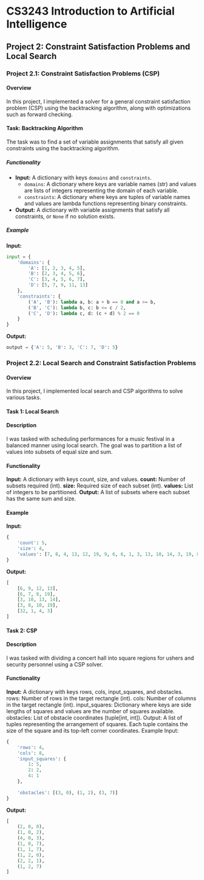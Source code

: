 # CS3243 Introduction to Artificial Intelligence
## Project 2: Constraint Satisfaction Problems and Local Search

### Project 2.1: Constraint Satisfaction Problems (CSP)

#### Overview
In this project, I implemented a solver for a general constraint satisfaction problem (CSP) using the backtracking algorithm, along with optimizations such as forward checking.

#### Task: Backtracking Algorithm
The task was to find a set of variable assignments that satisfy all given constraints using the backtracking algorithm.

##### Functionality
- **Input:** A dictionary with keys `domains` and `constraints`.
  - `domains`: A dictionary where keys are variable names (str) and values are lists of integers representing the domain of each variable.
  - `constraints`: A dictionary where keys are tuples of variable names and values are lambda functions representing binary constraints.
- **Output:** A dictionary with variable assignments that satisfy all constraints, or `None` if no solution exists.

##### Example
**Input:**
```python
input = {
    'domains': {
        'A': [1, 2, 3, 4, 5],
        'B': [2, 3, 4, 5, 6],
        'C': [3, 4, 5, 6, 7],
        'D': [5, 7, 9, 11, 13]
    },
    'constraints': {
        ('A', 'B'): lambda a, b: a + b == 8 and a >= b,
        ('B', 'C'): lambda b, c: b <= c / 2,
        ('C', 'D'): lambda c, d: (c + d) % 2 == 0
    }
}
```

**Output:**

```python
output = {'A': 5, 'B': 3, 'C': 7, 'D': 5}
```

### Project 2.2: Local Search and Constraint Satisfaction Problems
#### Overview
In this project, I implemented local search and CSP algorithms to solve various tasks.

#### Task 1: Local Search
#### Description
I was tasked with scheduling performances for a music festival in a balanced manner using local search. The goal was to partition a list of values into subsets of equal size and sum.

#### Functionality
**Input:** A dictionary with keys count, size, and values.
**count:** Number of subsets required (int).
**size:** Required size of each subset (int).
**values:** List of integers to be partitioned.
**Output:** A list of subsets where each subset has the same sum and size.

#### Example
**Input:**

```python
{
    'count': 5,
    'size': 4,
    'values': [7, 8, 4, 13, 12, 19, 9, 6, 6, 1, 3, 13, 10, 14, 3, 19, 8, 10, 32, 3]
}
```
**Output:**

```python
[
    [6, 9, 12, 13],
    [6, 7, 8, 19],
    [3, 10, 13, 14],
    [3, 8, 10, 19],
    [32, 1, 4, 3]
]
```
#### Task 2: CSP
#### Description
I was tasked with dividing a concert hall into square regions for ushers and security personnel using a CSP solver.

#### Functionality
**Input:** A dictionary with keys rows, cols, input_squares, and obstacles.
rows: Number of rows in the target rectangle (int).
cols: Number of columns in the target rectangle (int).
input_squares: Dictionary where keys are side lengths of squares and values are the number of squares available.
obstacles: List of obstacle coordinates (tuple[int, int]).
Output: A list of tuples representing the arrangement of squares. Each tuple contains the size of the square and its top-left corner coordinates.
Example
Input:

``` python
{
    'rows': 4,
    'cols': 8,
    'input_squares': {
        1: 5,
        2: 2,
        4: 1
    },
    
    'obstacles': [(3, 0), (1, 2), (3, 7)]
}
```

**Output:**

``` python
[
    (2, 0, 0),
    (1, 0, 2),
    (4, 0, 3),
    (1, 0, 7),
    (1, 1, 7),
    (1, 2, 0),
    (2, 2, 1),
    (1, 2, 7)
]
```
